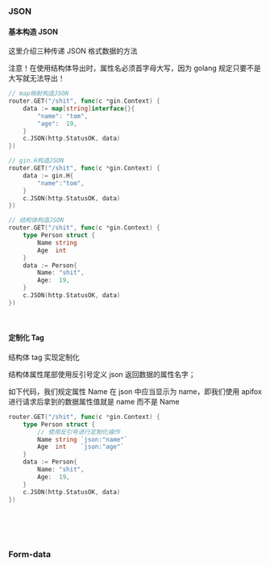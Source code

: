 ### JSON

#### 基本构造 JSON

这里介绍三种传递 JSON 格式数据的方法

注意！在使用结构体导出时，属性名必须首字母大写，因为 golang 规定只要不是大写就无法导出！

```go
// map映射构造JSON
router.GET("/shit", func(c *gin.Context) {
    data := map[string]interface{}{
        "name": "tom",
        "age":  19,
    }
    c.JSON(http.StatusOK, data)
})

// gin.H构造JSON
router.GET("/shit", func(c *gin.Context) {
    data := gin.H{
        "name":"tom",
    }
    c.JSON(http.StatusOK, data)
})

// 结构体构造JSON
router.GET("/shit", func(c *gin.Context) {
    type Person struct {
        Name string
        Age  int
    }
    data := Person{
        Name: "shit",
        Age:  19,
    }
    c.JSON(http.StatusOK, data)
})
```

<br>

#### 定制化 Tag

结构体 tag 实现定制化

结构体属性尾部使用反引号定义 json 返回数据的属性名字；

如下代码，我们规定属性 Name 在 json 中应当显示为 name，即我们使用 apifox 进行请求后拿到的数据属性值就是 name 而不是 Name

```go
router.GET("/shit", func(c *gin.Context) {
    type Person struct {
        // 使用反引号进行定制化操作
        Name string `json:"name"`
        Age  int    `json:"age"`
    }
    data := Person{
        Name: "shit",
        Age:  19,
    }
    c.JSON(http.StatusOK, data)
})
```

<br>

####

<br>

### Form-data
